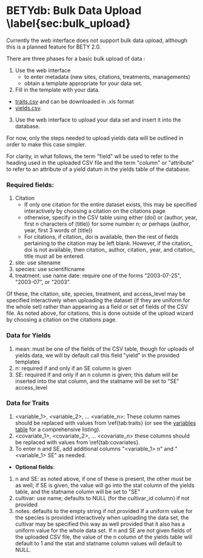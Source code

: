 #  BETYdb: Bulk Data Upload \label{sec:bulk_upload}

Currently the web interface does not support bulk data upload, although this is a planned feature for BETY 2.0.
 
There are three phases for a basic bulk upload of data : 

1. Use the web interface 
    * to enter metadata (new sites, citations, treatments, managements)
    * obtain a template appropriate for your data set.
2. Fill in the template with your data. 
 * [traits.csv](https://docs.google.com/spreadsheets/d/1lans4FMJ8avn34dcKkMzkEavqyZu6I4WuPP9oqeepc4/export?format=csv&gid=0) and can be downloaded in .xls format 
 * [yields.csv](https://docs.google.com/spreadsheets/d/1maK1uKr6i9KERaYdU5zSiXcBndQoiG4Vgn2DTnqdfbA/export?format=csv&gid=0).
3. Use the web interface to upload your data set and insert it into the database.

For now, only the steps needed to upload yields data will be outlined in order to make this case simpler. 

For clarity, in what follows, the term "field" wll be used to refer to the heading used in the uploaded CSV file and the term "column" or "attribute" to refer to an attribute of a yield datum in the yields table of the database. 

### **Required fields**:

1. Citation
    * If only one citation for the entire dataset exists, this may be specified interactively by choosing a citation on the citations page 
    * otherwise, specify in the CSV table using either (doi) or (author, year, first n characters of (title)) for some number n; or perhaps (author, year, first 3 words of (title))
    * For citations, if citation_ doi is available, then the rest of fields pertaining to the citation may be left blank. However, if the citation_ doi is not available, then citation_ author, citation_ year, and citation_ title must all be entered. 
2. site: use sitename 
3. species: use scientificname 
4. treatment: use name date: require one of the forms "2003-07-25", "2003-07", or "2003". 

Of these, the citation, site, species, treatment, and access_level may be specified interactively when uploading the dataset (if they are uniform for the whole set) rather than appearing as a field or set of fields of the CSV file. As noted above, for citations, this is done outside of the upload wizard by choosing a citation on the citations page.  

### **Data for Yields** 
1. mean: must be one of the fields of the CSV table, though for uploads of yields data, we will by default call this field "yield" in the provided templates
2. n: required if and only if an SE column is given 
3. SE: required if and only if an n column is given; this datum will be inserted into the stat column, and the statname will be set to "SE" access_level 

### **Data for Traits** 
1. <variable_1>, <variable_2>, ... <variable_n>: 
   These column names should be replaced with values from \ref{tab:traits} (or see the [variables table](https://www.betydb.org) for a comprehensive listing).
2. <covariate_1>, <covariate_2>, ... <covariate_n>
   these columns should be replaced with values from \ref{tab:covariates}.
3. To enter n and SE, add additional columns "<variable_1> n" and "<variable_1> SE" as needed.
 

* **Optional fields**:

1. n and SE: as noted above, if one of these is present, the other must be as well; if SE is given, the value will go into the stat column of the yields table, and the statname column will be set to "SE" 
2. cultivar: use name; defaults to NULL (for the cultivar_id column) if not provided 
3. notes: defaults to the empty string if not provided 
If a uniform value for the species is provided interactively when uploading the data set, the cultivar may be specified this way as well provided that it also has a uniform value for the whole data set. If n and SE are not given fields of the uploaded CSV file, the value of the n column of the yields table will default to 1 and the stat and statname column values will default to NULL. 
